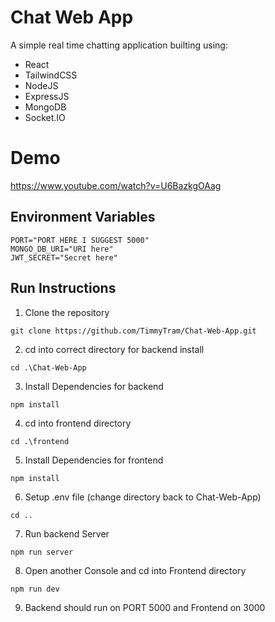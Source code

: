 # Chat Web App
A simple real time chatting application builting using:
- React
- TailwindCSS
- NodeJS
- ExpressJS
- MongoDB
- Socket.IO

# Demo
https://www.youtube.com/watch?v=U6BazkgOAag

## Environment Variables

```env
PORT="PORT HERE I SUGGEST 5000"
MONGO_DB_URI="URI here"
JWT_SECRET="Secret here"
```

## Run Instructions
1. Clone the repository
```
git clone https://github.com/TimmyTram/Chat-Web-App.git
```

2. cd into correct directory for backend install
```
cd .\Chat-Web-App
```

3. Install Dependencies for backend
```
npm install
```

4. cd into frontend directory
```
cd .\frontend
```

5. Install Dependencies for frontend
```
npm install
```

6. Setup .env file (change directory back to Chat-Web-App)
```
cd ..
```

7. Run backend Server
```
npm run server
```

8. Open another Console and cd into Frontend directory
```
npm run dev
```

9. Backend should run on PORT 5000 and Frontend on 3000